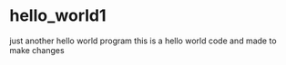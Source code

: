 # hello_world1
just another hello world program
this is a hello world code and made to make changes

